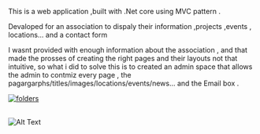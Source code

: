 This is a web application ,built with .Net core using MVC pattern .

Devaloped for an association to dispaly their information ,projects ,events , locations... and a contact form

I wasnt provided with enough information about the association , and that made the prosses of creating the right pages and their layouts not that intuitive,
so what i did to solve this is to created an admin space that allows the admin to contmiz every page , the pagargarphs/titles/images/locations/events/news... and the Email box .

<a href="https://ibb.co/cFGdzMs"><img src="https://i.ibb.co/ncHShZK/folders.png" alt="folders" border="0"></a><br /><a target='_blank' href='https://imgbb.com/'></a><br />

![Alt Text](https://i.ibb.co/pWVSxXd/ezgif-3-37173305c462.gif)

